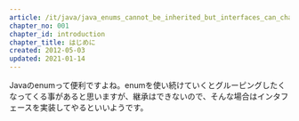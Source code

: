 ```yaml
---
article: /it/java/java_enums_cannot_be_inherited_but_interfaces_can_chapters
chapter_no: 001
chapter_id: introduction
chapter_title: はじめに
created: 2012-05-03
updated: 2021-01-14
---
```

Javaのenumって便利ですよね。enumを使い続けていくとグルーピングしたくなってくる事があると思いますが、継承はできないので、そんな場合はインタフェースを実装してやるといいようです。